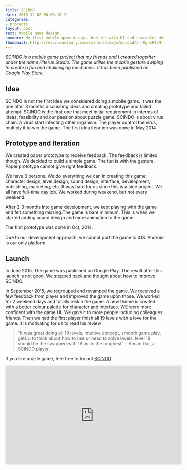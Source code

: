 ```yaml
---
title: SCiNDO
date: 2015-12-02 08:06:18 Z
categories:
- projects
layout: post
text: Mobile game design
summary: My first mobile game design. Had fun with UI and character design.
thumbnail: http://res.cloudinary.com/ryanntt/image/upload/s--QgnsFS3N--/c_scale,w_768/v1506608263/scindo/thumbnail.png
---
```


<em>SCiNDO is a mobile game project that my friends and I created together under the name Hiterus Studio. The game utilise the mobile gesture swiping to create a fun and challenging mechanics. It has been published on Google Play Store.</em>

## Idea

SCiNDO is not the first idea we considered doing a mobile game. It was the one after 3 months discussing ideas and creating prototype and failed attempt. SCiNDO is the first one that meet initial requirement in interms of ideas, feasibility and our passion about puzzle game. SCiNDO is about virus chain. A virus start infecting other organism. The player control the virus, multiply it to win the game. The first idea iteration was done in May 2014

## Prototype and Iteration

We created paper prototype to receive feedback. The feedback is limited though. We decided to build a simple game. The fun is with the gesture. Paper prototype cannot give right feedback.

We have 3 persons. We do everything we can in creating this game: character design, level design, sound design, interface, development, publishing, marketing, etc. It was hard for us since this is a side project. We all have full-time day job. We worked during weekend, but not every weekend.

After 2-3 months into game development, we kept playing with the game and felt something missing.The game is bare minimum. This is when we started adding sound design and more animation to the game.

The first prototype was done in Oct, 2014.

Due to our development approach, we cannot port the game to iOS. Android is our only platform.

## Launch

In June 2015. The game was published on Google Play. The result after this launch is not good. We stepped back and thought about how to improve SCiNDO.

In September 2015, we regrouped and revamped the game. We received a few feedback from player and improved the game upon those. We worked for 2 weekend days and totally reskin the game. A new theme is created with a better colour palette for character and interface. WE were more confident with the game UI. We gave it to more people including colleagues, friends. Then we had the first player finish all 19 levels with a love for the game. It is motivating for us to read his review

>"It was great doing all 19 levels, intuitive concept, smooth game play, gets u to think about how to use ur head to solve levels, level 18 should be the swapped with 19 as its the toughest" - Ahsan Dar, a SCiNDO player.

If you like puzzle game, feel free to try out [SCiNDO](https://play.google.com/store/apps/details?id=com.beachtreetalk.MagicalMaze.android)

<div class="my-video [vimeo, widescreen]">
  <iframe width="560" height="315" src="https://www.youtube.com/embed/s6Nsc-G2CBU" frameborder="0" allowfullscreen></iframe>
</div>





